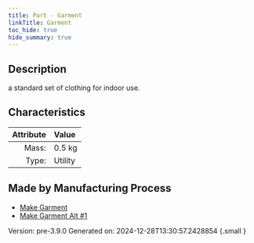 ```yaml
---
title: Part - Garment
linkTitle: Garment
toc_hide: true
hide_summary: true
---
```


## Description
a standard set of clothing for indoor use.

## Characteristics

| Attribute      | Value |
|--------:|:------|
|Mass:|0.5 kg|
|Type:|Utility|

## Made by Manufacturing Process

- [Make Garment](/docs/definitions/process/make-garment)
- [Make Garment Alt #1](/docs/definitions/process/make-garment-alt--1)



Version: pre-3.9.0 Generated on: 2024-12-28T13:30:57.2428854
{.small }

